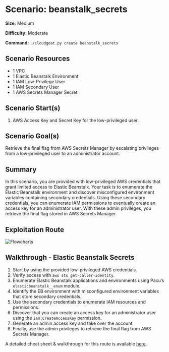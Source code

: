 # Scenario: beanstalk_secrets

**Size:** Medium

**Difficulty:** Moderate

**Command:** `./cloudgoat.py create beanstalk_secrets`

## Scenario Resources

- 1 VPC
- 1 Elastic Beanstalk Environment
- 1 IAM Low-Privilege User
- 1 IAM Secondary User
- 1 AWS Secrets Manager Secret

## Scenario Start(s)

1. AWS Access Key and Secret Key for the low-privileged user.

## Scenario Goal(s)

Retrieve the final flag from AWS Secrets Manager by escalating privileges from a low-privileged user to an administrator account.

## Summary

In this scenario, you are provided with low-privileged AWS credentials that grant limited access to Elastic Beanstalk. Your task is to enumerate the Elastic Beanstalk environment and discover misconfigured environment variables containing secondary credentials. Using these secondary credentials, you can enumerate IAM permissions to eventually create an access key for an administrator user. With these admin privileges, you retrieve the final flag stored in AWS Secrets Manager.

## Exploitation Route


![Flowcharts](https://github.com/user-attachments/assets/cf16f767-d8b3-436f-9812-c2d06ea0876b)



## Walkthrough - Elastic Beanstalk Secrets

1. Start by using the provided low-privileged AWS credentials.
2. Verify access with `aws sts get-caller-identity`.
3. Enumerate Elastic Beanstalk applications and environments using Pacu’s `elasticbeanstalk__enum` module.
4. Identify the EB environment with misconfigured environment variables that store secondary credentials.
5. Use the secondary credentials to enumerate IAM resources and permissions.
6. Discover that you can create an access key for an administrator user using the `iam:CreateAccessKey` permission.
7. Generate an admin access key and take over the account.
8. Finally, use the admin privileges to retrieve the final flag from AWS Secrets Manager.

A detailed cheat sheet & walkthrough for this route is available [here](./cheat_sheet.md).
